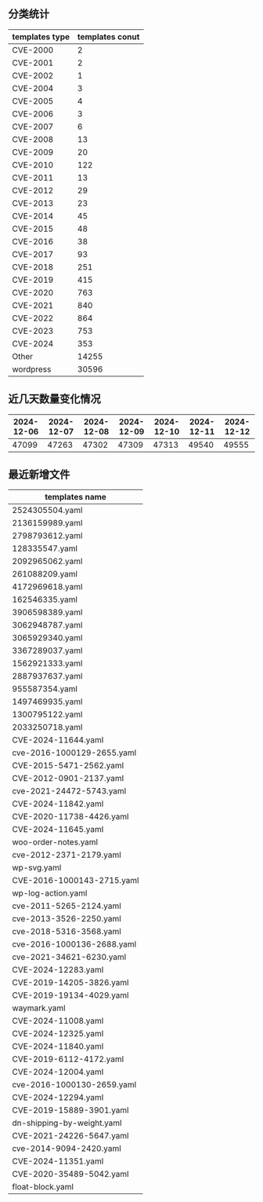 ## 分类统计
| templates type | templates conut | 
| --- | --- |
| CVE-2000 | 2 |
| CVE-2001 | 2 |
| CVE-2002 | 1 |
| CVE-2004 | 3 |
| CVE-2005 | 4 |
| CVE-2006 | 3 |
| CVE-2007 | 6 |
| CVE-2008 | 13 |
| CVE-2009 | 20 |
| CVE-2010 | 122 |
| CVE-2011 | 13 |
| CVE-2012 | 29 |
| CVE-2013 | 23 |
| CVE-2014 | 45 |
| CVE-2015 | 48 |
| CVE-2016 | 38 |
| CVE-2017 | 93 |
| CVE-2018 | 251 |
| CVE-2019 | 415 |
| CVE-2020 | 763 |
| CVE-2021 | 840 |
| CVE-2022 | 864 |
| CVE-2023 | 753 |
| CVE-2024 | 353 |
| Other | 14255 |
| wordpress | 30596 |
## 近几天数量变化情况
|2024-12-06 | 2024-12-07 | 2024-12-08 | 2024-12-09 | 2024-12-10 | 2024-12-11 | 2024-12-12|
|--- | ------ | ------ | ------ | ------ | ------ | ---|
|47099 | 47263 | 47302 | 47309 | 47313 | 49540 | 49555|
## 最近新增文件
| templates name | 
| --- |
| 2524305504.yaml |
| 2136159989.yaml |
| 2798793612.yaml |
| 128335547.yaml |
| 2092965062.yaml |
| 261088209.yaml |
| 4172969618.yaml |
| 162546335.yaml |
| 3906598389.yaml |
| 3062948787.yaml |
| 3065929340.yaml |
| 3367289037.yaml |
| 1562921333.yaml |
| 2887937637.yaml |
| 955587354.yaml |
| 1497469935.yaml |
| 1300795122.yaml |
| 2033250718.yaml |
| CVE-2024-11644.yaml |
| cve-2016-1000129-2655.yaml |
| CVE-2015-5471-2562.yaml |
| CVE-2012-0901-2137.yaml |
| cve-2021-24472-5743.yaml |
| CVE-2024-11842.yaml |
| CVE-2020-11738-4426.yaml |
| CVE-2024-11645.yaml |
| woo-order-notes.yaml |
| cve-2012-2371-2179.yaml |
| wp-svg.yaml |
| CVE-2016-1000143-2715.yaml |
| wp-log-action.yaml |
| cve-2011-5265-2124.yaml |
| cve-2013-3526-2250.yaml |
| cve-2018-5316-3568.yaml |
| cve-2016-1000136-2688.yaml |
| cve-2021-34621-6230.yaml |
| CVE-2024-12283.yaml |
| CVE-2019-14205-3826.yaml |
| CVE-2019-19134-4029.yaml |
| waymark.yaml |
| CVE-2024-11008.yaml |
| CVE-2024-12325.yaml |
| CVE-2024-11840.yaml |
| CVE-2019-6112-4172.yaml |
| CVE-2024-12004.yaml |
| cve-2016-1000130-2659.yaml |
| CVE-2024-12294.yaml |
| CVE-2019-15889-3901.yaml |
| dn-shipping-by-weight.yaml |
| CVE-2021-24226-5647.yaml |
| cve-2014-9094-2420.yaml |
| CVE-2024-11351.yaml |
| CVE-2020-35489-5042.yaml |
| float-block.yaml |
